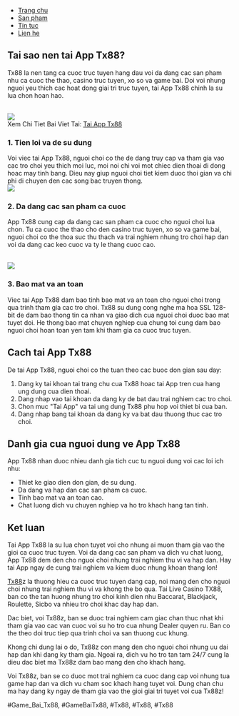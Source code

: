 <nav>
<ul>
<li><a href="#">Trang chu</a></li>
<li><a href="#">San pham</a></li>
<li><a href="#">Tin tuc</a></li>
<li><a href="#">Lien he</a></li>
</ul>
</nav><section>
<h2>Tai sao nen tai App Tx88?</h2>
<p>Tx88 la nen tang ca cuoc truc tuyen hang dau voi da dang cac san pham nhu ca cuoc the thao, casino truc tuyen, xo so va game bai. Doi voi nhung nguoi yeu thich cac hoat dong giai tri truc tuyen, tai App Tx88 chinh la su lua chon hoan hao.</p><br><img src="https://tx88z.net/wp-content/uploads/2025/02/tai-app-tx88.jpg"></br>
Xem Chi Tiet Bai Viet Tai: <a href="https://tx88z.net/tai-app-tx88/">Tai App Tx88</a>
<h3>1. Tien loi va de su dung</h3>
<p>Voi viec tai App Tx88, nguoi choi co the de dang truy cap va tham gia vao cac tro choi yeu thich moi luc, moi noi chi voi mot chiec dien thoai di dong hoac may tinh bang. Dieu nay giup nguoi choi tiet kiem duoc thoi gian va chi phi di chuyen den cac song bac truyen thong.<br><img src="https://tx88z.net/wp-content/uploads/2025/02/cach-tai-app-sieu-toc-tren-dien-thoai.jpg"></br>
<h3>2. Da dang cac san pham ca cuoc</h3>
<p>App Tx88 cung cap da dang cac san pham ca cuoc cho nguoi choi lua chon. Tu ca cuoc the thao cho den casino truc tuyen, xo so va game bai, nguoi choi co the thoa suc thu thach va trai nghiem nhung tro choi hap dan voi da dang cac keo cuoc va ty le thang cuoc cao.</p><br><img src="https://tx88z.net/wp-content/uploads/2025/02/nhung-ly-do-nguoi-dung-nen-tai-app-tx88.jpg"></br>
<h3>3. Bao mat va an toan</h3>
<p>Viec tai App Tx88 dam bao tinh bao mat va an toan cho nguoi choi trong qua trinh tham gia cac tro choi. Tx88 su dung cong nghe ma hoa SSL 128-bit de dam bao thong tin ca nhan va giao dich cua nguoi choi duoc bao mat tuyet doi. He thong bao mat chuyen nghiep cua chung toi cung dam bao nguoi choi hoan toan yen tam khi tham gia ca cuoc truc tuyen.
<h2>Cach tai App Tx88</h2>
<p>De tai App Tx88, nguoi choi co the tuan theo cac buoc don gian sau day:</p>
<ol>
<li>Dang ky tai khoan tai trang chu cua Tx88 hoac tai App tren cua hang ung dung cua dien thoai.</li>
<li>Dang nhap vao tai khoan da dang ky de bat dau trai nghiem cac tro choi.</li>
<li>Chon muc "Tai App" va tai ung dung Tx88 phu hop voi thiet bi cua ban.</li>
<li>Dang nhap bang tai khoan da dang ky va bat dau thuong thuc cac tro choi.</li>
</ol>
<h2>Danh gia cua nguoi dung ve App Tx88</h2>
<p>App Tx88 nhan duoc nhieu danh gia tich cuc tu nguoi dung voi cac loi ich nhu:
<ul>
<li>Thiet ke giao dien don gian, de su dung.</li>
<li>Da dang va hap dan cac san pham ca cuoc.</li>
<li>Tinh bao mat va an toan cao.</li>
<li>Chat luong dich vu chuyen nghiep va ho tro khach hang tan tinh.</li>
</ul>
<h2>Ket luan</h2>
<p>Tai App Tx88 la su lua chon tuyet voi cho nhung ai muon tham gia vao the gioi ca cuoc truc tuyen. Voi da dang cac san pham va dich vu chat luong, App Tx88 dem den cho nguoi choi nhung trai nghiem thu vi va hap dan. Hay tai App ngay de cung trai nghiem va kiem duoc nhung khoan thang lon!</p>
</section><p><a href="https://tx88z.net/">Tx88</a>z la thuong hieu ca cuoc truc tuyen dang cap, noi mang den cho nguoi choi nhung trai nghiem thu vi va khong the bo qua. Tai Live Casino TX88, ban co the tan huong nhung tro choi kinh dien nhu Baccarat, Blackjack, Roulette, Sicbo va nhieu tro choi khac day hap dan.

Dac biet, voi Tx88z, ban se duoc trai nghiem cam giac chan thuc nhat khi tham gia vao cac van cuoc voi su ho tro cua nhung Dealer quyen ru. Ban co the theo doi truc tiep qua trinh choi va san thuong cuc khung.

Khong chi dung lai o do, Tx88z con mang den cho nguoi choi nhung uu dai hap dan khi dang ky tham gia. Ngoai ra, dich vu ho tro tan tam 24/7 cung la dieu dac biet ma Tx88z dam bao mang den cho khach hang.

Voi Tx88z, ban se co duoc mot trai nghiem ca cuoc dang cap voi nhung tua game hap dan va dich vu cham soc khach hang tuyet voi. Dung chan chu ma hay dang ky ngay de tham gia vao the gioi giai tri tuyet voi cua Tx88z!</p>
#Game_Bai_Tx88, #GameBaiTx88, #Tx88, #Tx88, #Tx88
